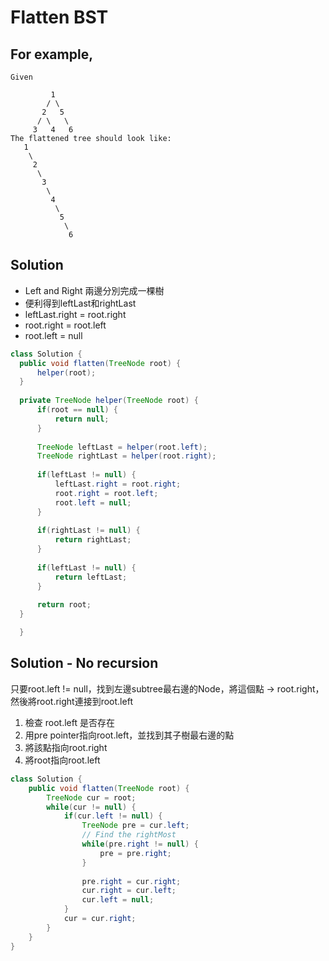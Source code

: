 # Flatten BST

## For example,
```
Given

         1
        / \
       2   5
      / \   \
     3   4   6
The flattened tree should look like:
   1
    \
     2
      \
       3
        \
         4
          \
           5
            \
             6
```

## Solution
- Left and Right 兩邊分別完成一棵樹
- 便利得到leftLast和rightLast
- leftLast.right = root.right
- root.right = root.left
- root.left = null

```java
class Solution {
  public void flatten(TreeNode root) {
      helper(root);
  }
  
  private TreeNode helper(TreeNode root) {
      if(root == null) {
          return null;
      }
      
      TreeNode leftLast = helper(root.left);
      TreeNode rightLast = helper(root.right);
      
      if(leftLast != null) {
          leftLast.right = root.right;
          root.right = root.left;
          root.left = null;
      }
      
      if(rightLast != null) {
          return rightLast;
      }
      
      if(leftLast != null) {
          return leftLast;
      }
      
      return root;
  }

  }
```

## Solution - No recursion
只要root.left != null，找到左邊subtree最右邊的Node，將這個點 -> root.right，然後將root.right連接到root.left

1. 檢查 root.left 是否存在
2. 用pre pointer指向root.left，並找到其子樹最右邊的點
3. 將該點指向root.right
4. 將root指向root.left

```java
class Solution {
    public void flatten(TreeNode root) {
        TreeNode cur = root;
        while(cur != null) {
            if(cur.left != null) {
                TreeNode pre = cur.left;
                // Find the rightMost
                while(pre.right != null) {
                    pre = pre.right;
                }
                
                pre.right = cur.right;
                cur.right = cur.left;
                cur.left = null;
            }
            cur = cur.right;
        }
    }
}
```